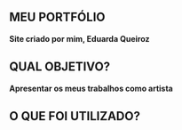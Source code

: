 ## MEU PORTFÓLIO
**Site criado por mim, Eduarda Queiroz**
## QUAL OBJETIVO?
**Apresentar os meus trabalhos como artista**
## O QUE FOI UTILIZADO?
